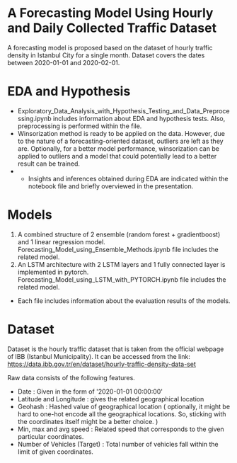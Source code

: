 # A Forecasting Model Using Hourly and Daily Collected Traffic Dataset
A forecasting model is proposed based on the dataset of hourly traffic density in Istanbul City for a single month. Dataset covers the dates between 2020-01-01 and 2020-02-01.

# EDA and Hypothesis
  - Exploratory_Data_Analysis_with_Hypothesis_Testing_and_Data_Preprocessing.ipynb includes information about EDA and hypothesis tests. Also, preprocessing is performed within the file.
  - Winsorization method is ready to be applied on the data. However, due to the nature of a forecasting-oriented dataset, outliers are left as they are. Optionally, for a better model performance, winsorization can be applied to outliers and a model that could potentially lead to a better result can be trained.
  - - Insights and inferences obtained during EDA are indicated within the notebook file and briefly overviewed in the presentation.

# Models
  1) A combined structure of 2 ensemble (random forest + gradientboost) and 1 linear regression model. Forecasting_Model_using_Ensemble_Methods.ipynb file includes the related model.
  2) An LSTM architecture with 2 LSTM layers and 1 fully connected layer is implemented in pytorch. Forecasting_Model_using_LSTM_with_PYTORCH.ipynb file includes the related model.
  - Each file includes information about the evaluation results of the models.

# Dataset
Dataset is the hourly traffic dataset that is taken from the official webpage of IBB (Istanbul Municipality).
It can be accessed from the link: https://data.ibb.gov.tr/en/dataset/hourly-traffic-density-data-set

  Raw data consists of the following features.
  - Date : Given in the form of '2020-01-01 00:00:00'
  - Latitude and Longitude : gives the related geographical location
  - Geohash : Hashed value of geographical location ( optionally, it might be hard to one-hot encode all the geographical locations. So, sticking with the coordinates itself might be a better choice. )
  - Min, max and avg speed : Related speed that corresponds to the given particular coordinates.
  - Number of Vehicles (Target) : Total number of vehicles fall within the limit of given coordinates. 
